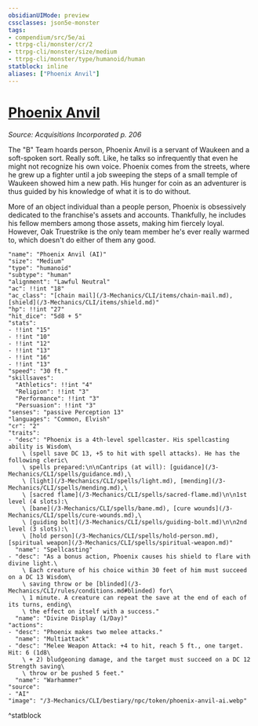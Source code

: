 ```yaml
---
obsidianUIMode: preview
cssclasses: json5e-monster
tags:
- compendium/src/5e/ai
- ttrpg-cli/monster/cr/2
- ttrpg-cli/monster/size/medium
- ttrpg-cli/monster/type/humanoid/human
statblock: inline
aliases: ["Phoenix Anvil"]
---
```

# [Phoenix Anvil](3-Mechanics\CLI\bestiary\npc/phoenix-anvil-ai.md)
*Source: Acquisitions Incorporated p. 206*  

The "B" Team hoards person, Phoenix Anvil is a servant of Waukeen and a soft-spoken sort. Really soft. Like, he talks so infrequently that even he might not recognize his own voice. Phoenix comes from the streets, where he grew up a fighter until a job sweeping the steps of a small temple of Waukeen showed him a new path. His hunger for coin as an adventurer is thus guided by his knowledge of what it is to do without.

More of an object individual than a people person, Phoenix is obsessively dedicated to the franchise's assets and accounts. Thankfully, he includes his fellow members among those assets, making him fiercely loyal. However, Oak Truestrike is the only team member he's ever really warmed to, which doesn't do either of them any good.

```statblock
"name": "Phoenix Anvil (AI)"
"size": "Medium"
"type": "humanoid"
"subtype": "human"
"alignment": "Lawful Neutral"
"ac": !!int "18"
"ac_class": "[chain mail](/3-Mechanics/CLI/items/chain-mail.md), [shield](/3-Mechanics/CLI/items/shield.md)"
"hp": !!int "27"
"hit_dice": "5d8 + 5"
"stats":
- !!int "15"
- !!int "10"
- !!int "12"
- !!int "13"
- !!int "16"
- !!int "13"
"speed": "30 ft."
"skillsaves":
  "Athletics": !!int "4"
  "Religion": !!int "3"
  "Performance": !!int "3"
  "Persuasion": !!int "3"
"senses": "passive Perception 13"
"languages": "Common, Elvish"
"cr": "2"
"traits":
- "desc": "Phoenix is a 4th-level spellcaster. His spellcasting ability is Wisdom\
    \ (spell save DC 13, +5 to hit with spell attacks). He has the following cleric\
    \ spells prepared:\n\nCantrips (at will): [guidance](/3-Mechanics/CLI/spells/guidance.md),\
    \ [light](/3-Mechanics/CLI/spells/light.md), [mending](/3-Mechanics/CLI/spells/mending.md),\
    \ [sacred flame](/3-Mechanics/CLI/spells/sacred-flame.md)\n\n1st level (4 slots):\
    \ [bane](/3-Mechanics/CLI/spells/bane.md), [cure wounds](/3-Mechanics/CLI/spells/cure-wounds.md),\
    \ [guiding bolt](/3-Mechanics/CLI/spells/guiding-bolt.md)\n\n2nd level (3 slots):\
    \ [hold person](/3-Mechanics/CLI/spells/hold-person.md), [spiritual weapon](/3-Mechanics/CLI/spells/spiritual-weapon.md)"
  "name": "Spellcasting"
- "desc": "As a bonus action, Phoenix causes his shield to flare with divine light.\
    \ Each creature of his choice within 30 feet of him must succeed on a DC 13 Wisdom\
    \ saving throw or be [blinded](/3-Mechanics/CLI/rules/conditions.md#blinded) for\
    \ 1 minute. A creature can repeat the save at the end of each of its turns, ending\
    \ the effect on itself with a success."
  "name": "Divine Display (1/Day)"
"actions":
- "desc": "Phoenix makes two melee attacks."
  "name": "Multiattack"
- "desc": "Melee Weapon Attack: +4 to hit, reach 5 ft., one target. Hit: 6 (1d8\
    \ + 2) bludgeoning damage, and the target must succeed on a DC 12 Strength saving\
    \ throw or be pushed 5 feet."
  "name": "Warhammer"
"source":
- "AI"
"image": "/3-Mechanics/CLI/bestiary/npc/token/phoenix-anvil-ai.webp"
```
^statblock